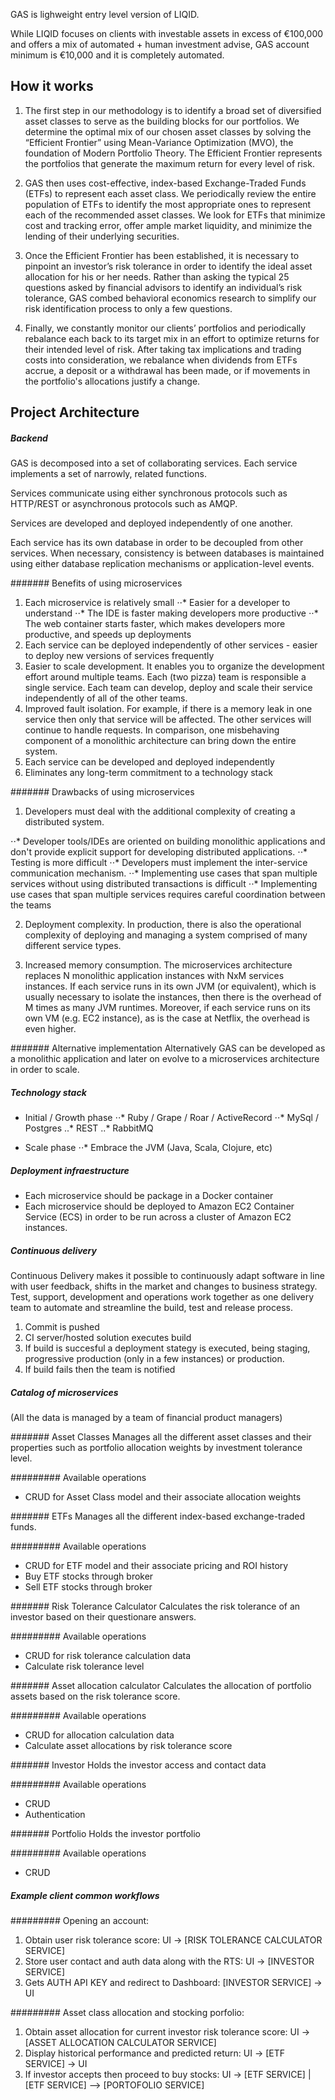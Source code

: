 GAS is lighweight entry level version of LIQID.

While LIQID focuses on clients with investable assets in excess of €100,000 and offers a mix of automated + human investment advise, GAS account minimum is €10,000 and it is completely automated.

## How it works

1. The first step in our methodology is to identify a broad set of diversified asset classes to serve as the building blocks for our portfolios. We determine the optimal mix of our chosen asset classes by solving the “Efficient Frontier” using Mean-Variance Optimization (MVO), the foundation of Modern Portfolio Theory. The Efficient Frontier represents the portfolios that generate the maximum return for every level of risk.

2. GAS then uses cost-effective, index-based Exchange-Traded Funds (ETFs) to represent each asset class. We periodically review the entire population of ETFs to identify the most appropriate ones to represent each of the recommended asset classes. We look for ETFs that minimize cost and tracking error, offer ample market liquidity, and minimize the lending of their underlying securities.

3. Once the Efficient Frontier has been established, it is necessary to pinpoint an investor’s risk tolerance in order to identify the ideal asset allocation for his or her needs. Rather than asking the typical 25 questions asked by financial advisors to identify an individual’s risk tolerance, GAS combed behavioral economics research to simplify our risk identification process to only a few questions.

4. Finally, we constantly monitor our clients’ portfolios and periodically rebalance each back to its target mix in an effort to optimize returns for their intended level of risk. After taking tax implications and trading costs into consideration, we rebalance when dividends from ETFs accrue, a deposit or a withdrawal has been made, or if movements in the portfolio's allocations justify a change.

## Project Architecture

##### Backend

GAS is decomposed into a set of collaborating services. Each service implements a set of narrowly, related functions.

Services communicate using either synchronous protocols such as HTTP/REST or asynchronous protocols such as AMQP.

Services are developed and deployed independently of one another.

Each service has its own database in order to be decoupled from other services. When necessary, consistency is between databases is maintained using either database replication mechanisms or application-level events.

####### Benefits of using microservices
1. Each microservice is relatively small
⋅⋅* Easier for a developer to understand
⋅⋅* The IDE is faster making developers more productive
⋅⋅* The web container starts faster, which makes developers more productive, and speeds up deployments
2. Each service can be deployed independently of other services - easier to deploy new versions of services frequently
3. Easier to scale development. It enables you to organize the development effort around multiple teams. Each (two pizza) team is responsible a single service. Each team can develop, deploy and scale their service independently of all of the other teams.
4. Improved fault isolation. For example, if there is a memory leak in one service then only that service will be affected. The other services will continue to handle requests. In comparison, one misbehaving component of a monolithic architecture can bring down the entire system.
5. Each service can be developed and deployed independently
6. Eliminates any long-term commitment to a technology stack

####### Drawbacks of using microservices
1. Developers must deal with the additional complexity of creating a distributed system.

⋅⋅* Developer tools/IDEs are oriented on building monolithic applications and don't provide explicit support for developing distributed applications.
⋅⋅* Testing is more difficult
⋅⋅* Developers must implement the inter-service communication mechanism.
⋅⋅* Implementing use cases that span multiple services without using distributed transactions is difficult
⋅⋅* Implementing use cases that span multiple services requires careful coordination between the teams

2. Deployment complexity. In production, there is also the operational complexity of deploying and managing a system comprised of many different service types.

3. Increased memory consumption. The microservices architecture replaces N monolithic application instances with NxM services instances. If each service runs in its own JVM (or equivalent), which is usually necessary to isolate the instances, then there is the overhead of M times as many JVM runtimes. Moreover, if each service runs on its own VM (e.g. EC2 instance), as is the case at Netflix, the overhead is even higher.

####### Alternative implementation
Alternatively GAS can be developed as a monolithic application and later on evolve to a microservices architecture in order to scale.

##### Technology stack

* Initial / Growth phase
⋅⋅* Ruby / Grape / Roar / ActiveRecord
⋅⋅* MySql / Postgres
..* REST
..* RabbitMQ

* Scale phase
⋅⋅* Embrace the JVM (Java, Scala, Clojure, etc)

##### Deployment infraestructure

* Each microservice should be package in a Docker container
* Each microservice should be deployed to Amazon EC2 Container Service (ECS) in order to be run across a cluster of Amazon EC2 instances.

##### Continuous delivery

Continuous Delivery makes it possible to continuously adapt software in line with user feedback, shifts in the market and changes to business strategy. Test, support, development and operations work together as one delivery team to automate and streamline the build, test and release process.

1. Commit is pushed
2. CI server/hosted solution executes build
3. If build is succesful a deployment stategy is executed, being staging, progressive production (only in a few instances) or production.
4. If build fails then the team is notified

##### Catalog of microservices
(All the data is managed by a team of financial product managers)

####### Asset Classes
Manages all the different asset classes and their properties such as portfolio allocation weights by investment tolerance level.

######### Available operations
* CRUD for Asset Class model and their associate allocation weights

####### ETFs
Manages all the different index-based exchange-traded funds.

######### Available operations
* CRUD for ETF model and their associate pricing and ROI history
* Buy ETF stocks through broker
* Sell ETF stocks through broker

####### Risk Tolerance Calculator
Calculates the risk tolerance of an investor based on their questionare answers.

######### Available operations
* CRUD for risk tolerance calculation data
* Calculate risk tolerance level

####### Asset allocation calculator
Calculates the allocation of portfolio assets based on the risk tolerance score.

######### Available operations
* CRUD for allocation calculation data
* Calculate asset allocations by risk tolerance score

####### Investor
Holds the investor access and contact data

######### Available operations
* CRUD
* Authentication

####### Portfolio
Holds the investor portfolio

######### Available operations
* CRUD

##### Example client common workflows

######### Opening an account:
1. Obtain user risk tolerance score: UI -> [RISK TOLERANCE CALCULATOR SERVICE]
2. Store user contact and auth data along with the RTS: UI -> [INVESTOR SERVICE]
3. Gets AUTH API KEY and redirect to Dashboard: [INVESTOR SERVICE] -> UI 

######### Asset class allocation and stocking porfolio:
1. Obtain asset allocation for current investor risk tolerance score: UI -> [ASSET ALLOCATION CALCULATOR SERVICE]
2. Display historical performance and predicted return: UI -> [ETF SERVICE] -> UI
3. If investor accepts then proceed to buy stocks: UI -> [ETF SERVICE] | [ETF SERVICE] --> [PORTOFOLIO SERVICE]